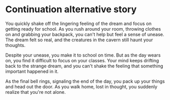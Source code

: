 # Continuation alternative story

You quickly shake off the lingering feeling of the dream and focus on getting ready for school. As you rush around your room, throwing clothes on and grabbing your backpack, you can't help but feel a sense of unease. The dream felt so real, and the creatures in the cavern still haunt your thoughts.

Despite your unease, you make it to school on time. But as the day wears on, you find it difficult to focus on your classes. Your mind keeps drifting back to the strange dream, and you can't shake the feeling that something important happened in it.

As the final bell rings, signaling the end of the day, you pack up your things and head out the door. As you walk home, lost in thought, you suddenly realize that you're not alone.
